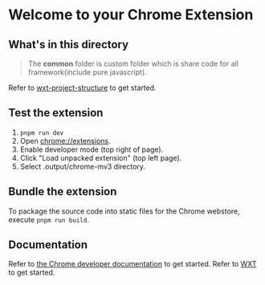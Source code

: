 # Welcome to your Chrome Extension

## What's in this directory

> The **common** folder is custom folder which is share code for all framework(include pure javascript).

Refer to [wxt-project-structure](https://wxt.dev/guide/essentials/project-structure.html) to get started.

## Test the extension

1. `pnpm run dev`
2. Open [chrome://extensions](chrome://extensions).
3. Enable developer mode (top right of page).
4. Click "Load unpacked extension" (top left page).
5. Select .output/chrome-mv3 directory.

## Bundle the extension

To package the source code into static files for the Chrome webstore, execute `pnpm run build`.

## Documentation

Refer to [the Chrome developer documentation](https://developer.chrome.com/docs/extensions/mv3/getstarted/) to get started.
Refer to [WXT](https://github.com/wxt-dev/wxt) to get started.
